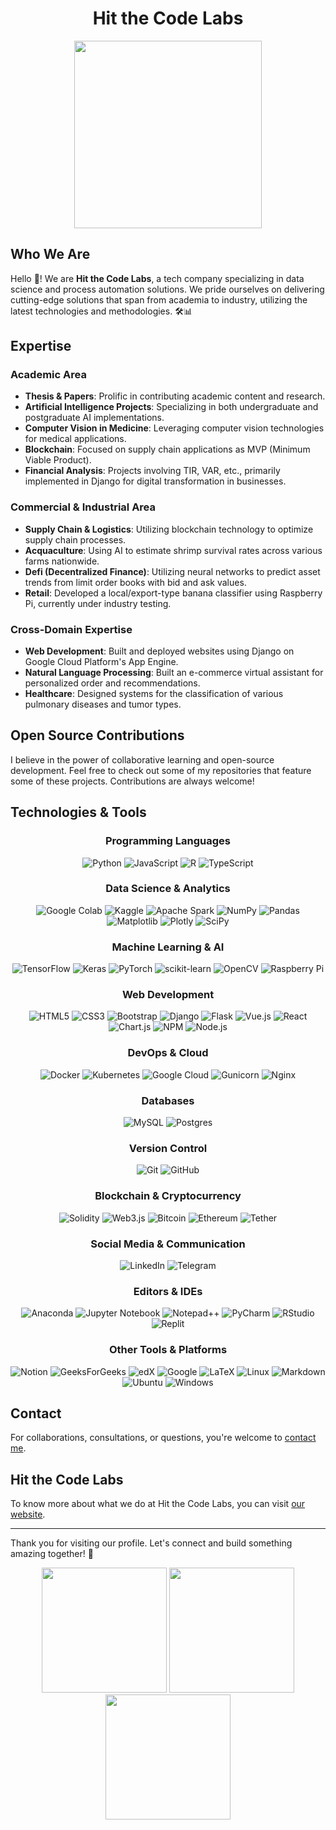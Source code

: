 <!DOCTYPE html>
<html>
<head>
</head>
<body>

  <h1 align="center">Hit the Code Labs</h1>

  <div align="center">
  <img src="https://user-images.githubusercontent.com/74038190/235224431-e8c8c12e-6826-47f1-89fb-2ddad83b3abf.gif" width="300">
  </div>

  <h2>Who We Are</h2>
  <p>Hello 👋! We are <strong>Hit the Code Labs</strong>, a tech company specializing in data science and process automation solutions. We pride ourselves on delivering cutting-edge solutions that span from academia to industry, utilizing the latest technologies and methodologies. 🛠️📊</p>

  <h2>Expertise</h2>

  <h3>Academic Area</h3>
  <ul>
    <li><strong>Thesis & Papers</strong>: Prolific in contributing academic content and research.</li>
    <li><strong>Artificial Intelligence Projects</strong>: Specializing in both undergraduate and postgraduate AI implementations.</li>
    <li><strong>Computer Vision in Medicine</strong>: Leveraging computer vision technologies for medical applications.</li>
    <li><strong>Blockchain</strong>: Focused on supply chain applications as MVP (Minimum Viable Product).</li>
    <li><strong>Financial Analysis</strong>: Projects involving TIR, VAR, etc., primarily implemented in Django for digital transformation in businesses.</li>
  </ul>

  <h3>Commercial & Industrial Area</h3>
  <ul>
    <li><strong>Supply Chain & Logistics</strong>: Utilizing blockchain technology to optimize supply chain processes.</li>
    <li><strong>Acquaculture</strong>: Using AI to estimate shrimp survival rates across various farms nationwide.</li>
    <li><strong>Defi (Decentralized Finance)</strong>: Utilizing neural networks to predict asset trends from limit order books with bid and ask values.</li>
    <li><strong>Retail</strong>: Developed a local/export-type banana classifier using Raspberry Pi, currently under industry testing.</li>
  </ul>

  <h3>Cross-Domain Expertise</h3>
  <ul>
    <li><strong>Web Development</strong>: Built and deployed websites using Django on Google Cloud Platform's App Engine.</li>
    <li><strong>Natural Language Processing</strong>: Built an e-commerce virtual assistant for personalized order and recommendations.</li>
    <li><strong>Healthcare</strong>: Designed systems for the classification of various pulmonary diseases and tumor types.</li>
  </ul>

  <h2>Open Source Contributions</h2>
  <p>I believe in the power of collaborative learning and open-source development. Feel free to check out some of my repositories that feature some of these projects. Contributions are always welcome!</p>
  
  <h2>Technologies & Tools</h2>
  
<!-- Programming Languages -->
<h3 align="center">Programming Languages</h3>
<div class="badge-container" align="center">
  <img src="https://img.shields.io/badge/python-3670A0?style=for-the-badge&logo=python&logoColor=ffdd54" alt="Python">
  <img src="https://img.shields.io/badge/javascript-%23323330.svg?style=for-the-badge&logo=javascript&logoColor=%23F7DF1E" alt="JavaScript">
<!--   <img src="https://img.shields.io/badge/php-%23777BB4.svg?style=for-the-badge&logo=php&logoColor=white" alt="PHP"> -->
  <img src="https://img.shields.io/badge/r-%23276DC3.svg?style=for-the-badge&logo=r&logoColor=white" alt="R">
  <img src="https://img.shields.io/badge/typescript-%23007ACC.svg?style=for-the-badge&logo=typescript&logoColor=white" alt="TypeScript">
</div>

<!-- Data Science & Analytics -->
<h3 align="center">Data Science & Analytics</h3>
<div class="badge-container" align="center">
  <img src="https://img.shields.io/badge/Colab-F9AB00?style=for-the-badge&logo=googlecolab&color=525252" alt="Google Colab">
  <img src="https://img.shields.io/badge/Kaggle-035a7d.svg?style=for-the-badge&logo=kaggle&logoColor=white" alt="Kaggle">
  <img src="https://img.shields.io/badge/Apache%20Spark-FDEE21.svg?style=for-the-badge&logo=apachespark&logoColor=black" alt="Apache Spark">
  <img src="https://img.shields.io/badge/numpy-%23013243.svg?style=for-the-badge&logo=numpy&logoColor=white" alt="NumPy">
  <img src="https://img.shields.io/badge/pandas-%23150458.svg?style=for-the-badge&logo=pandas&logoColor=white" alt="Pandas">
  <img src="https://img.shields.io/badge/Matplotlib-%23ffffff.svg?style=for-the-badge&logo=Matplotlib&logoColor=black" alt="Matplotlib">
  <img src="https://img.shields.io/badge/Plotly-%233F4F75.svg?style=for-the-badge&logo=plotly&logoColor=white" alt="Plotly">
  <img src="https://img.shields.io/badge/SciPy-%230C55A5.svg?style=for-the-badge&logo=scipy&logoColor=%white" alt="SciPy">
</div>

<!-- Machine Learning & AI -->
<h3 align="center">Machine Learning & AI</h3>
<div class="badge-container" align="center">
  <img src="https://img.shields.io/badge/TensorFlow-%23FF6F00.svg?style=for-the-badge&logo=TensorFlow&logoColor=white" alt="TensorFlow">
  <img src="https://img.shields.io/badge/Keras-%23D00000.svg?style=for-the-badge&logo=Keras&logoColor=white" alt="Keras">
  <img src="https://img.shields.io/badge/PyTorch-%23EE4C2C.svg?style=for-the-badge&logo=PyTorch&logoColor=white" alt="PyTorch">
  <img src="https://img.shields.io/badge/scikit--learn-%23F7931E.svg?style=for-the-badge&logo=scikit-learn&logoColor=white" alt="scikit-learn">
  <img src="https://img.shields.io/badge/opencv-%23white.svg?style=for-the-badge&logo=opencv&logoColor=white" alt="OpenCV">
  <img src="https://img.shields.io/badge/-RaspberryPi-C51A4A?style=for-the-badge&logo=Raspberry-Pi" alt="Raspberry Pi">
</div>

<!-- Web Development -->
<h3 align="center">Web Development</h3>
<div class="badge-container" align="center">
  <img src="https://img.shields.io/badge/html5-%23E34F26.svg?style=for-the-badge&logo=html5&logoColor=white" alt="HTML5">
  <img src="https://img.shields.io/badge/css3-%231572B6.svg?style=for-the-badge&logo=css3&logoColor=white" alt="CSS3">
  <img src="https://img.shields.io/badge/bootstrap-%238511FA.svg?style=for-the-badge&logo=bootstrap&logoColor=white" alt="Bootstrap">
  <img src="https://img.shields.io/badge/django-%23092E20.svg?style=for-the-badge&logo=django&logoColor=white" alt="Django">
  <img src="https://img.shields.io/badge/flask-%23000.svg?style=for-the-badge&logo=flask&logoColor=white" alt="Flask">
  <img src="https://img.shields.io/badge/vue.js-%2335495e.svg?style=for-the-badge&logo=vuedotjs&logoColor=%234FC08D" alt="Vue.js">
  <img src="https://img.shields.io/badge/react-%2320232a.svg?style=for-the-badge&logo=react&logoColor=%2361DAFB" alt="React">
  <img src="https://img.shields.io/badge/chart.js-F5788D.svg?style=for-the-badge&logo=chart.js&logoColor=white" alt="Chart.js">
  <img src="https://img.shields.io/badge/NPM-%23CB3837.svg?style=for-the-badge&logo=npm&logoColor=white" alt="NPM">
  <img src="https://img.shields.io/badge/node.js-6DA55F.svg?style=for-the-badge&logo=node.js&logoColor=white" alt="Node.js">
</div>

<!-- DevOps & Cloud -->
<h3 align="center">DevOps & Cloud</h3>
<div class="badge-container" align="center">
  <img src="https://img.shields.io/badge/docker-%230db7ed.svg?style=for-the-badge&logo=docker&logoColor=white" alt="Docker">
  <img src="https://img.shields.io/badge/kubernetes-%23326ce5.svg?style=for-the-badge&logo=kubernetes&logoColor=white" alt="Kubernetes">
  <img src="https://img.shields.io/badge/GoogleCloud-%234285F4.svg?style=for-the-badge&logo=google-cloud&logoColor=white" alt="Google Cloud">
  <img src="https://img.shields.io/badge/gunicorn-%298729.svg?style=for-the-badge&logo=gunicorn&logoColor=white" alt="Gunicorn">
  <img src="https://img.shields.io/badge/nginx-%23009639.svg?style=for-the-badge&logo=nginx&logoColor=white" alt="Nginx">
</div>

<!-- Databases -->
<h3 align="center">Databases</h3>
<div class="badge-container" align="center">
  <img src="https://img.shields.io/badge/mysql-%2300000f.svg?style=for-the-badge&logo=mysql&logoColor=white" alt="MySQL">
  <img src="https://img.shields.io/badge/postgres-%23316192.svg?style=for-the-badge&logo=postgresql&logoColor=white" alt="Postgres">
</div>

<!-- Version Control -->
<h3 align="center">Version Control</h3>
<div class="badge-container" align="center">
  <img src="https://img.shields.io/badge/git-%23F05033.svg?style=for-the-badge&logo=git&logoColor=white" alt="Git">
  <img src="https://img.shields.io/badge/github-%23121011.svg?style=for-the-badge&logo=github&logoColor=white" alt="GitHub">
</div>

<!-- Blockchain & Cryptocurrency -->
<h3 align="center">Blockchain & Cryptocurrency</h3>
<div class="badge-container" align="center">
  <img src="https://img.shields.io/badge/Solidity-%23363636.svg?style=for-the-badge&logo=solidity&logoColor=white" alt="Solidity">
  <img src="https://img.shields.io/badge/web3.js-F16822.svg?style=for-the-badge&logo=web3.js&logoColor=white" alt="Web3.js">
  <img src="https://img.shields.io/badge/Bitcoin-000.svg?style=for-the-badge&logo=bitcoin&logoColor=white" alt="Bitcoin">
  <img src="https://img.shields.io/badge/Ethereum-3C3C3D.svg?style=for-the-badge&logo=Ethereum&logoColor=white" alt="Ethereum">
  <img src="https://img.shields.io/badge/tether-168363.svg?style=for-the-badge&logo=tether&logoColor=white" alt="Tether">
</div>

<!-- Social Media & Communication -->
<h3 align="center">Social Media & Communication</h3>
<div class="badge-container" align="center">
  <img src="https://img.shields.io/badge/linkedin-%230077B5.svg?style=for-the-badge&logo=linkedin&logoColor=white" alt="LinkedIn">
  <img src="https://img.shields.io/badge/Telegram-2CA5E0?style=for-the-badge&logo=telegram&logoColor=white" alt="Telegram">
</div>

<!-- Editors & IDEs -->
<h3 align="center">Editors & IDEs</h3>
<div class="badge-container" align="center">
  <img src="https://img.shields.io/badge/Anaconda-%2344A833.svg?style=for-the-badge&logo=anaconda&logoColor=white" alt="Anaconda">
  <img src="https://img.shields.io/badge/jupyter-%23FA0F00.svg?style=for-the-badge&logo=jupyter&logoColor=white" alt="Jupyter Notebook">
  <img src="https://img.shields.io/badge/Notepad++-90E59A.svg?style=for-the-badge&logo=notepad%2b%2b&logoColor=black" alt="Notepad++">
  <img src="https://img.shields.io/badge/pycharm-143?style=for-the-badge&logo=pycharm&logoColor=black&color=black&labelColor=green" alt="PyCharm">
  <img src="https://img.shields.io/badge/RStudio-4285F4?style=for-the-badge&logo=rstudio&logoColor=white" alt="RStudio">
  <img src="https://img.shields.io/badge/Replit-DD1200?style=for-the-badge&logo=Replit&logoColor=white" alt="Replit">
</div>

<!-- Other Tools & Platforms -->
<h3 align="center">Other Tools & Platforms</h3>
<div class="badge-container" align="center">
  <img src="https://img.shields.io/badge/Notion-%23000000.svg?style=for-the-badge&logo=notion&logoColor=white" alt="Notion">
  <img src="https://img.shields.io/badge/GeeksforGeeks-gray?style=for-the-badge&logo=geeksforgeeks&logoColor=35914c" alt="GeeksForGeeks">
  <img src="https://img.shields.io/badge/edX-%2302262B.svg?style=for-the-badge&logo=edX&logoColor=white" alt="edX">
  <img src="https://img.shields.io/badge/google-4285F4?style=for-the-badge&logo=google&logoColor=white" alt="Google">
  <img src="https://img.shields.io/badge/latex-%23008080.svg?style=for-the-badge&logo=latex&logoColor=white" alt="LaTeX">
  <img src="https://img.shields.io/badge/Linux-FCC624?style=for-the-badge&logo=linux&logoColor=black" alt="Linux">
  <img src="https://img.shields.io/badge/markdown-%23000000.svg?style=for-the-badge&logo=markdown&logoColor=white" alt="Markdown">
  <img src="https://img.shields.io/badge/Ubuntu-E95420?style=for-the-badge&logo=ubuntu&logoColor=white" alt="Ubuntu">
  <img src="https://img.shields.io/badge/Windows-0078D6?style=for-the-badge&logo=windows&logoColor=white" alt="Windows">
  <!-- Add more badges here -->
</div>

  <h2>Contact</h2>
  <p>For collaborations, consultations, or questions, you're welcome to <a href="mailto:jpaul@hitthecodelabs.com">contact me</a>.</p>

  <h2>Hit the Code Labs</h2>
  <p>To know more about what we do at Hit the Code Labs, you can visit <a href="https://www.hitthecodelabs.com">our website</a>.</p>

  <hr>
  
  <p>Thank you for visiting our profile. Let's connect and build something amazing together! 🚀</p>
  
  <div align="center">
    <img src="https://user-images.githubusercontent.com/74038190/213866269-5d00981c-7c98-46d7-8a8e-16f462f15227.gif" width="200" />
    <img src="https://user-images.githubusercontent.com/74038190/213866269-5d00981c-7c98-46d7-8a8e-16f462f15227.gif" width="200" />
    <img src="https://user-images.githubusercontent.com/74038190/213866269-5d00981c-7c98-46d7-8a8e-16f462f15227.gif" width="200" />
  </div>
  
</body>
</html>
